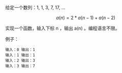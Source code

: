 给定一个数列：1, 1, 3, 7, 17, ...

```math
a(n) = 2 * a(n - 1) + a(n - 2)
```

实现一个函数，输入下标 n ，输出 a(n) 。编程语言不限。

例子：

```text
输入：0 输出：1
输入：1 输出：1
输入：2 输出：3
输入：3 输出：7
```
